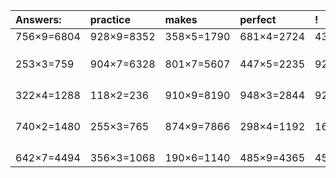 | Answers: | practice | makes | perfect | ! |
| :--- | :--- | :--- | :--- | :--- |
| 756×9=6804 | 928×9=8352 | 358×5=1790 | 681×4=2724 | 431×9=3879 | 
|   |   |   |   |   | 
|   |   |   |   |   | 
|   |   |   |   |   | 
| 253×3=759 | 904×7=6328 | 801×7=5607 | 447×5=2235 | 920×2=1840 | 
|   |   |   |   |   | 
|   |   |   |   |   | 
|   |   |   |   |   | 
|   |   |   |   |   | 
| 322×4=1288 | 118×2=236 | 910×9=8190 | 948×3=2844 | 922×4=3688 | 
|   |   |   |   |   | 
|   |   |   |   |   | 
|   |   |   |   |   | 
|   |   |   |   |   | 
| 740×2=1480 | 255×3=765 | 874×9=7866 | 298×4=1192 | 169×6=1014 | 
|   |   |   |   |   | 
|   |   |   |   |   | 
|   |   |   |   |   | 
|   |   |   |   |   | 
| 642×7=4494 | 356×3=1068 | 190×6=1140 | 485×9=4365 | 450×7=3150 | 
